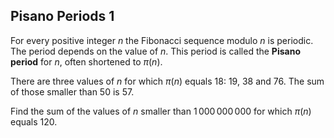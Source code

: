 ## Pisano Periods 1

For every positive integer $n$ the Fibonacci sequence modulo $n$ is periodic. The period depends on the value of $n$. This period is called the **Pisano period** for $n$, often shortened to $\pi(n)$.

There are three values of $n$ for which $\pi(n)$ equals $18$: $19$, $38$ and $76$. The sum of those smaller than $50$ is $57$.

Find the sum of the values of $n$ smaller than $1\,000\,000\,000$ for which $\pi(n)$ equals $120$.